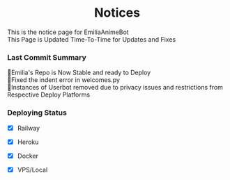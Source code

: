 <h1 align=center> Notices
  </h1>
  This is the notice page for EmiliaAnimeBot<br>
  This Page is Updated Time-To-Time for Updates and Fixes
  
  
  <h3 align=left>Last Commit Summary
  </h3>
  💠Emilia's Repo is Now Stable and ready to Deploy<br>
  💠Fixed the indent error in welcomes.py<br>
  💠Instances of Userbot removed due to privacy issues and restrictions from Respective Deploy Platforms<br>
  
  
  
  <h3 align=left>Deploying Status
  </h3>
  
  + [x] Railway<br>
  + [x] Heroku<br>
  + [x] Docker<br>
  + [x] VPS/Local<br>
  
 
